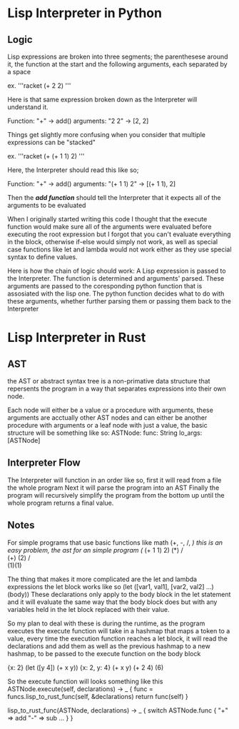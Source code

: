# Lisp Interpreter in Python

## Logic

Lisp expressions are broken into three segments; the parenthesese around it,
the function at the start and the following arguments, each separated by a space

ex.
'''racket
(+ 2 2)
'''

Here is that same expression broken down as the Interpreter will understand it.

Function: "+" -> add()
arguments: "2 2" -> [2, 2]

Things get slightly more confusing when you consider that multiple expressions can
be "stacked"

ex.
'''racket
(+ (+ 1 1) 2)
'''

Here, the Interpreter should read this like so;

Function: "+" -> add()
arguments: "(+ 1 1) 2" -> [(+ 1 1), 2]

Then the ***add function*** should tell the Interpreter that it expects all of the
arguments to be evaluated

When I originally started writing this code I thought that the execute function would
make sure all of the arguments were evaluated before executing the root expression but
I forgot that you can't evaluate everything in the block, otherwise if-else would simply
not work, as well as special case functions like let and lambda would not work either as
they use special syntax to define values.

Here is how the chain of logic should work:
A Lisp expression is passed to the Interpreter.
The function is determined and arguments' parsed.
These arguments are passed to the coresponding python function that is assosiated
with the lisp one.
The python function decides what to do with these arguments, whether further parsing them
or passing them back to the Interpreter


# Lisp Interpreter in Rust

## AST
the AST or abstract syntax tree is a non-primative data structure that repersents the program
in a way that separates expressions into their own node.

Each node will either be a value or a procedure with arguments, these arguments are acctually other AST
nodes and can either be another procedure with arguments or a leaf node with just a value, the
basic structure will be something like so:
ASTNode:
  func: String
  lo_args: \[ASTNode]

## Interpreter Flow
The Interpreter will function in an order like so, first it will read from a file the whole program
Next it will parse the program into an AST
Finally the program will recursively simplify the program from the bottom up until the whole program
returns a final value.

## Notes
For simple programs that use basic functions like math (+, -, /, *) this is an easy problem, the ast for an simple program
(* (+ 1 1) 2)
    (*)
    / \
  (+) (2)
  / \
 (1)(1)

The thing that makes it more complicated are the let and lambda expressions
the let block works like so (let ([var1, val1], [var2, val2] ...) (body))
These declarations only apply to the body block in the let statement and it will evaluate the same way that the body block does but with any variables held
in the let block replaced with their value.

So my plan to deal with these is during the runtime, as the program executes the execute function will take in a hashmap that maps a token to a value, every time
the execution function reaches a let block, it will read the declarations and add them as well as the previous hashmap to a new hashmap, to be passed to the execute
function on the body block

{x: 2}
(let ([y 4]) (+ x y))
{x: 2, y: 4}
(+ x y)
(+ 2 4)
(6)

So the execute function will looks something like this
ASTNode.execute(self, declarations) -> _ {
  func = funcs.lisp_to_rust_func(self, &declarations)
  return func(self)
}

lisp_to_rust_func(ASTNode, declarations) -> _ {
  switch ASTNode.func {
    "+" => add
    "-" => sub
    ...
  }
}
